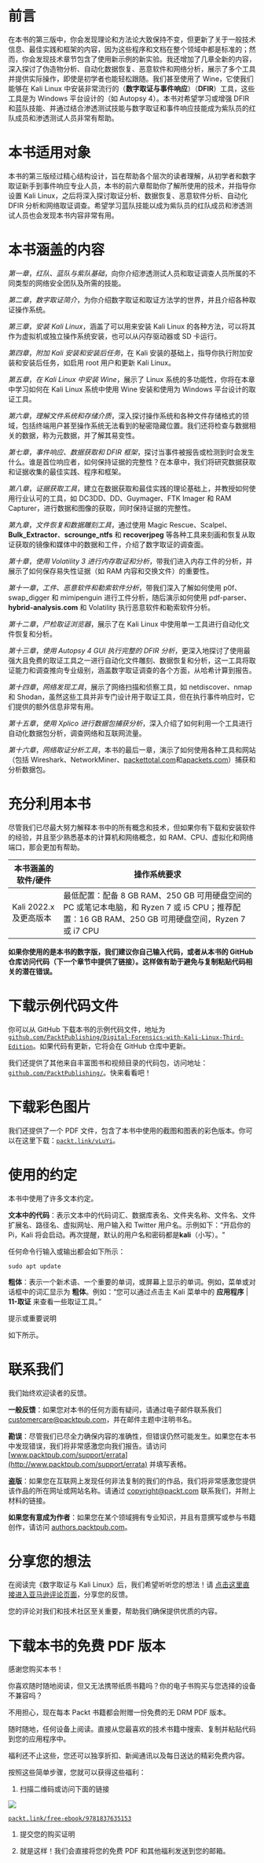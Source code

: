 # 前言

在本书的第三版中，你会发现理论和方法论大致保持不变，但更新了关于一般技术信息、最佳实践和框架的内容，因为这些程序和文档在整个领域中都是标准的；然而，你会发现技术章节包含了使用新示例的新实验。我还增加了几章全新的内容，深入探讨了伪造物分析、自动化数据恢复、恶意软件和网络分析，展示了多个工具并提供实际操作，即使是初学者也能轻松跟随。我们甚至使用了 Wine，它使我们能够在 Kali Linux 中安装非常流行的（**数字取证与事件响应**）（**DFIR**）工具，这些工具是为 Windows 平台设计的（如 Autopsy 4）。本书对希望学习或增强 DFIR 和蓝队技能、并通过结合渗透测试技能与数字取证和事件响应技能成为紫队员的红队成员和渗透测试人员非常有帮助。

# 本书适用对象

本书的第三版经过精心结构设计，旨在帮助各个层次的读者理解，从初学者和数字取证新手到事件响应专业人员，本书的前六章帮助你了解所使用的技术，并指导你设置 Kali Linux，之后将深入探讨取证分析、数据恢复、恶意软件分析、自动化 DFIR 分析和网络取证调查。希望学习蓝队技能以成为紫队员的红队成员和渗透测试人员也会发现本书内容非常有用。

# 本书涵盖的内容

*第一章*，*红队、蓝队与紫队基础*，向你介绍渗透测试人员和取证调查人员所属的不同类型的网络安全团队及所需的技能。

*第二章*，*数字取证简介*，为你介绍数字取证和取证方法学的世界，并且介绍各种取证操作系统。

*第三章*，*安装 Kali Linux*，涵盖了可以用来安装 Kali Linux 的各种方法，可以将其作为虚拟机或独立操作系统安装，也可以从闪存驱动器或 SD 卡运行。

*第四章*，*附加 Kali 安装和安装后任务*，在 Kali 安装的基础上，指导你执行附加安装和安装后任务，如启用 root 用户和更新 Kali Linux。

*第五章*，*在 Kali Linux 中安装 Wine*，展示了 Linux 系统的多功能性，你将在本章中学习如何在 Kali Linux 系统中使用 Wine 安装和使用为 Windows 平台设计的取证工具。

*第六章*，*理解文件系统和存储介质*，深入探讨操作系统和各种文件存储格式的领域，包括终端用户甚至操作系统无法看到的秘密隐藏位置。我们还将检查与数据相关的数据，称为元数据，并了解其易变性。

*第七章*，*事件响应、数据获取和 DFIR 框架*，探讨当事件被报告或检测到时会发生什么。谁是首位响应者，如何保持证据的完整性？在本章中，我们将研究数据获取和证据收集的最佳实践、程序和框架。

*第八章*，*证据获取工具*，建立在数据获取和最佳实践的理论基础上，并教授如何使用行业认可的工具，如 DC3DD、DD、Guymager、FTK Imager 和 RAM Capturer，进行数据和图像的获取，同时保持证据的完整性。

*第九章*，*文件恢复和数据雕刻工具*，通过使用 Magic Rescue、Scalpel、**Bulk_Extractor**、**scrounge_ntfs** 和 **recoverjpeg** 等各种工具来刻画和恢复从取证获取的镜像和媒体中的数据和工件，介绍了数字取证的调查面。

*第十章*，*使用 Volatility 3 进行内存取证和分析*，带我们进入内存工件的分析，并展示了如何保存易失性证据（如 RAM 内容和交换文件）的重要性。

*第十一章*，*工件、恶意软件和勒索软件分析*，带我们深入了解如何使用 p0f、swap_digger 和 mimipenguin 进行工件分析，随后演示如何使用 pdf-parser、**hybrid-analysis.com** 和 Volatility 执行恶意软件和勒索软件分析。

*第十二章*，*尸检取证浏览器*，展示了在 Kali Linux 中使用单一工具进行自动化文件恢复和分析。

*第十三章*，*使用 Autopsy 4 GUI 执行完整的 DFIR 分析*，更深入地探讨了使用最强大且免费的取证工具之一进行自动化文件雕刻、数据恢复和分析，这一工具将取证能力和调查推向专业级别，涵盖数字取证调查的各个方面，从哈希计算到报告。

*第十四章*，*网络发现工具*，展示了网络扫描和侦察工具，如 netdiscover、nmap 和 Shodan，虽然这些工具并非专门设计用于取证工具，但在执行事件响应时，它们提供的额外信息非常有用。

*第十五章*，*使用 Xplico 进行数据包捕获分析*，深入介绍了如何利用一个工具进行自动化数据包分析，调查网络和互联网流量。

*第十六章*，*网络取证分析工具*，本书的最后一章，演示了如何使用各种工具和网站（包括 Wireshark、NetworkMiner、[packettotal.com](http://packettotal.com)和[apackets.com](http://apackets.com)）捕获和分析数据包。

# 充分利用本书

尽管我们已尽最大努力解释本书中的所有概念和技术，但如果你有下载和安装软件的经验，并且至少熟悉基本的计算机和网络概念，如 RAM、CPU、虚拟化和网络端口，那会更加有帮助。

| **本书涵盖的软件/硬件** | **操作系统要求** |
| --- | --- |
| Kali 2022.x 及更高版本 | 最低配置：配备 8 GB RAM、250 GB 可用硬盘空间的 PC 或笔记本电脑，和 Ryzen 7 或 i5 CPU；推荐配置：16 GB RAM、250 GB 可用硬盘空间，Ryzen 7 或 i7 CPU |

**如果你使用的是本书的数字版，我们建议你自己输入代码，或者从本书的 GitHub 仓库访问代码（下一个章节中提供了链接）。这样做有助于避免与复制粘贴代码相关的潜在错误。**

# 下载示例代码文件

你可以从 GitHub 下载本书的示例代码文件，地址为[`github.com/PacktPublishing/Digital-Forensics-with-Kali-Linux-Third-Edition`](https://github.com/PacktPublishing/Digital-Forensics-with-Kali-Linux-Third-Edition)。如果代码有更新，它将会在 GitHub 仓库中更新。

我们还提供了其他来自丰富图书和视频目录的代码包，访问地址：[`github.com/PacktPublishing/`](https://github.com/PacktPublishing/)。快来看看吧！

# 下载彩色图片

我们还提供了一个 PDF 文件，包含了本书中使用的截图和图表的彩色版本。你可以在这里下载：[`packt.link/vLuYi`](https://packt.link/vLuYi)。

# 使用的约定

本书中使用了许多文本约定。

**文本中的代码**：表示文本中的代码词汇、数据库表名、文件夹名称、文件名、文件扩展名、路径名、虚拟网址、用户输入和 Twitter 用户名。示例如下：“开启你的 Pi，Kali 将会启动。再次提醒，默认的用户名和密码都是**kali**（小写）。"

任何命令行输入或输出都会如下所示：

```
sudo apt update
```

**粗体**：表示一个新术语、一个重要的单词，或屏幕上显示的单词。例如，菜单或对话框中的词汇显示为 **粗体**。例如：“您可以通过点击主 Kali 菜单中的 **应用程序** | **11-取证** 来查看一些取证工具。”

提示或重要说明

如下所示。

# 联系我们

我们始终欢迎读者的反馈。

**一般反馈**：如果您对本书的任何方面有疑问，请通过电子邮件联系我们 customercare@packtpub.com，并在邮件主题中注明书名。

**勘误**：尽管我们已尽全力确保内容的准确性，但错误仍然可能发生。如果您在本书中发现错误，我们将非常感激您向我们报告。请访问 [www.packtpub.com/support/errata](http://www.packtpub.com/support/errata) 并填写表格。

**盗版**：如果您在互联网上发现任何非法复制的我们的作品，我们将非常感激您提供该作品的所在网址或网站名称。请通过 copyright@packt.com 联系我们，并附上材料的链接。

**如果您有意成为作者**：如果您在某个领域拥有专业知识，并且有意撰写或参与书籍创作，请访问 [authors.packtpub.com](http://authors.packtpub.com)。

# 分享您的想法

在阅读完《数字取证与 Kali Linux》后，我们希望听听您的想法！请 [点击这里直接进入亚马逊评论页面](https://packt.link/r/1-837-63515-3)，分享您的反馈。

您的评论对我们和技术社区至关重要，帮助我们确保提供优质的内容。

# 下载本书的免费 PDF 版本

感谢您购买本书！

你喜欢随时随地阅读，但又无法携带纸质书籍吗？你的电子书购买与您选择的设备不兼容吗？

不用担心，现在每本 Packt 书籍都会附赠一份免费的无 DRM PDF 版本。

随时随地，任何设备上阅读。直接从您最喜欢的技术书籍中搜索、复制并粘贴代码到您的应用程序中。

福利还不止这些，您还可以独享折扣、新闻通讯以及每日送达的精彩免费内容。

按照这些简单步骤，您就可以获得这些福利：

1.  扫描二维码或访问下面的链接

![](img/B19441_QR_Free_PDF.jpg)

[`packt.link/free-ebook/9781837635153`](https://packt.link/free-ebook/9781837635153)

1.  提交您的购买证明

1.  就是这样！我们会直接将您的免费 PDF 和其他福利发送到您的邮箱。
